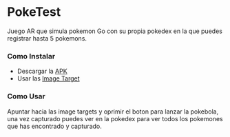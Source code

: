 # **PokeTest**

Juego AR que simula pokemon Go con su propia pokedex en la que puedes registrar hasta 5 pokemons.

### **Como Instalar**

- Descargar la [APK](https://drive.google.com/file/d/1Fph_dc0XSIQiz_IcBNZyxEE74BM8jBAZ/view?usp=sharing)
- Usar las [Image Target](https://drive.google.com/drive/folders/1eZcYMFXZwix-VOKnyRZaO7u4NgA7mowi?usp=sharing)

### **Como Usar**

Apuntar hacia las image targets y oprimir el boton para lanzar la pokebola, una vez capturado puedes ver en la pokedex para ver todos los pokemones que has encontrado y capturado.